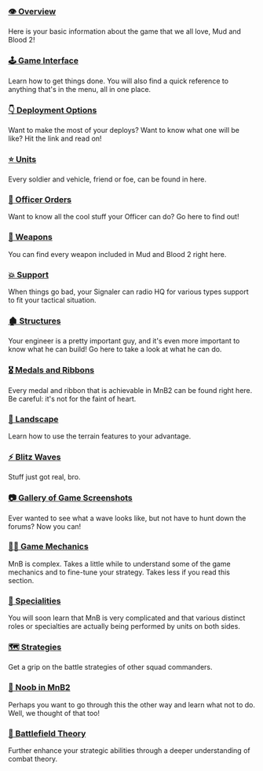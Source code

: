 ### [👁️ Overview]()
Here is your basic information about the game that we all love, Mud and Blood 2!

### [🕹️ Game Interface]()
Learn how to get things done. You will also find a quick reference to anything that's in the menu, all in one place.

### [👇 Deployment Options]()
Want to make the most of your deploys? Want to know what one will be like? Hit the link and read on!

### [⭐ Units]()
Every soldier and vehicle, friend or foe, can be found in here.

### [📄 Officer Orders]()
Want to know all the cool stuff your Officer can do? Go here to find out!

### [🔫 Weapons]()
You can find every weapon included in Mud and Blood 2 right here.

### [💥 Support]()
When things go bad, your Signaler can radio HQ for various types support to fit your tactical situation.

### [🏚️ Structures]()
Your engineer is a pretty important guy, and it's even more important to know what he can build! Go here to take a look at what he can do.

### [🎖️ Medals and Ribbons]() 
Every medal and ribbon that is achievable in MnB2 can be found right here. Be careful: it's not for the faint of heart.

### [🌳 Landscape]()
Learn how to use the terrain features to your advantage.

### [⚡ Blitz Waves]()
Stuff just got real, bro.

### [📷 Gallery of Game Screenshots]()
Ever wanted to see what a wave looks like, but not have to hunt down the forums? Now you can!

### [👨‍🔧 Game Mechanics]()
MnB is complex. Takes a little while to understand some of the game mechanics and to fine-tune your strategy. Takes less if you read this section.

### [💪 Specialities]()
You will soon learn that MnB is very complicated and that various distinct roles or specialties are actually being performed by units on both sides.

### [🗺️ Strategies]()
Get a grip on the battle strategies of other squad commanders.

### [👶 Noob in MnB2]()
Perhaps you want to go through this the other way and learn what not to do. Well, we thought of that too!

### [📘 Battlefield Theory]()
Further enhance your strategic abilities through a deeper understanding of combat theory.